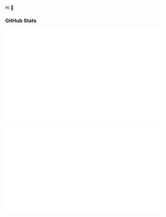 Hi 👋

### GitHub Stats
<div align="center">

<a href="https://github.com/yazdanz/github-stats">
  
 ![](https://github.com/yazdanz/github-stats/blob/master/generated/overview.svg)
 ![](https://github.com/yazdanz/github-stats/blob/master/generated/languages.svg)

</a>

</div>
